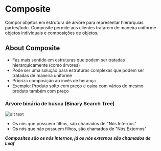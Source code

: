 # Composite

Compor objetos em estrutura de árvore para representar hierarquias partes/todo. Composite permite aos clientes tratarem de maneira uniforme objetos individuais e composições de objetos.

## About Composite

- Faz mais sentido em estruturas que podem ser tratadas hierarquicamente (como árvores)
- Pode ser uma solução para estruturas complexas que podem ser tratadas de maneira uniforme
- Prioriza composição ao invés de herança
- Exemplo: Produto solto com preço e caixa com vários do mesmo produto também com preço

### Árvore binária de busca (Binary Search Tree)

![alt text](image.png)

- Os nós que possuem filhos, são chamados de "Nós Internos"
- Os nós que não possuem filhos, são chamados de "Nós Externos"

***Composites são os nós internos, já os nós externos são chamados de Leaf***